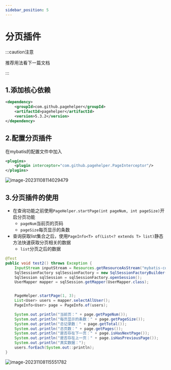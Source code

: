 ```yaml
---
sidebar_position: 5
---
```

# 分页插件

:::caution注意

推荐用法看下一篇文档

:::

## 1.添加核心依赖

```xml
<dependency>
    <groupId>com.github.pagehelper</groupId>
    <artifactId>pagehelper</artifactId>
    <version>5.3.2</version>
</dependency>
```



## 2.配置分页插件

在mybatis的配置文件中加入

```xml
<plugins>
	<plugin interceptor="com.github.pagehelper.PageInterceptor"/>
</plugins>
```

![image-20231108114029479](https://cdn.jsdelivr.net/gh/studio-hu/drawingBed/img/202311081140584.png)



## 3.分页插件的使用

- 在查询功能之前使用`PageHelper.startPage(int pageNum, int pageSize)`开启分页功能
  - `pageNum`当前页的页码
  - `pageSize`每页显示的条数
- 查询获取list集合之后，使用`PageInfo<T> of(List<? extends T> list)`静态方法快速获取分页相关的数据
  - `list`分页之后的数据





```java
@Test
public void test2() throws Exception {
    InputStream inputStream = Resources.getResourceAsStream("mybatis-config.xml");
    SqlSessionFactory sqlSessionFactory = new SqlSessionFactoryBuilder().build(inputStream);
    SqlSession sqlSession = sqlSessionFactory.openSession();
    UserMapper mapper = sqlSession.getMapper(UserMapper.class);


    PageHelper.startPage(1, 3);
    List<User> users = mapper.selectAllUser();
    PageInfo<User> page = PageInfo.of(users);

    System.out.println("当前页：" + page.getPageNum());
    System.out.println("每页显示的条数：" + page.getPageSize());
    System.out.println("总记录数：" + page.getTotal());
    System.out.println("总页数：" + page.getPages());
    System.out.println("是否存在下一页：" + page.isHasNextPage());
    System.out.println("是否存在上一页：" + page.isHasPreviousPage());
    System.out.println("真实数据：");
    users.forEach(System.out::println);
}
```



![image-20231108115551782](https://cdn.jsdelivr.net/gh/studio-hu/drawingBed/img/202311081155817.png)













